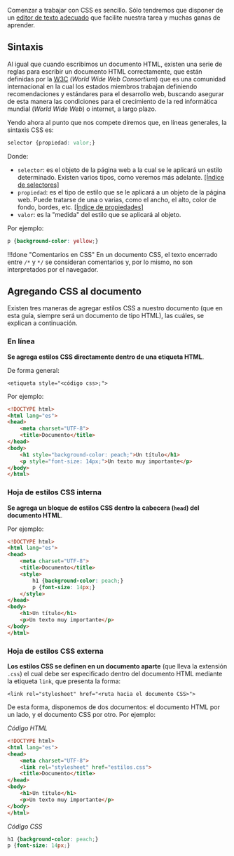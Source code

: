 Comenzar a trabajar con CSS es sencillo. Sólo tendremos que disponer de un [editor de texto adecuado](../disenoWeb/herramientas.md) que facilite nuestra tarea y muchas ganas de aprender. 

## Sintaxis
Al igual que cuando escribimos un documento HTML, existen una serie de reglas para escribir un documento HTML correctamente, que están definidas por la [W3C](https://www.w3c.es/) (_World Wide Web Consortium_) que es una comunidad internacional en la cual los estados miembros trabajan definiendo recomendaciones y estándares para el desarrollo web, buscando asegurar de esta manera las condiciones para el crecimiento de la red informática mundial (_World Wide Web_) o internet, a largo plazo.

Yendo ahora al punto que nos compete diremos que, en líneas generales, la sintaxis CSS es: 

```css
selector {propiedad: valor;}
```

Donde: 

* `selector`: es el objeto de la página web a la cual se le aplicará un estilo determinado. Existen varios tipos, como veremos más adelante. [[Índice de selectores]](https://developer.mozilla.org/es/docs/Web/CSS/Referencia_CSS#Selectores)
* `propiedad`: es el tipo de estilo que se le aplicará a un objeto de la página web. Puede tratarse de una o varias, como el ancho, el alto, color de fondo, bordes, etc. [[Índice de propiedades]](https://developer.mozilla.org/es/docs/Web/CSS/Referencia_CSS#%C3%8Dndice_de_palabras_clave)
* `valor`: es la "medida" del estilo que se aplicará al objeto. 

Por ejemplo: 

```css linenums="1"
p {background-color: yellow;}
```

!!!done "Comentarios en CSS"
		En un documento CSS, el texto encerrado entre `/*` y `*/` se consideran comentarios y, por lo mismo, no son interpretados por el navegador.

## Agregando CSS al documento
Existen tres maneras de agregar estilos CSS a nuestro documento (que en esta guía, siempre será un documento de tipo HTML), las cuáles, se explican a continuación. 

### En línea
**Se agrega estilos CSS directamente dentro de una etiqueta HTML**. 

De forma general: 

```
<etiqueta style="<código css>;">
```

Por ejemplo: 

```html linenums="1" hl_lines="8 9"
<!DOCTYPE html>
<html lang="es">
<head>
	<meta charset="UTF-8">
	<title>Documento</title>
</head>
<body>
	<h1 style="background-color: peach;">Un título</h1>
	<p style="font-size: 14px;">Un texto muy importante</p>
</body>
</html>
```

### Hoja de estilos CSS interna
**Se agrega un bloque de estilos CSS dentro la cabecera (`head`) del documento HTML**. 

Por ejemplo:

```html linenums="1" hl_lines="6 7 8 9"
<!DOCTYPE html>
<html lang="es">
<head>
	<meta charset="UTF-8">
	<title>Documento</title>
	<style>
		h1 {background-color: peach;}
		p {font-size: 14px;}
	</style>
</head>
<body>
	<h1>Un título</h1>
	<p>Un texto muy importante</p>
</body>
</html>
```


### Hoja de estilos CSS externa 
**Los estilos CSS se definen en un documento aparte** (que lleva la extensión `.css`) el cual debe ser especificado dentro del documento HTML mediante la etiqueta `link`, que presenta la forma: 

```
<link rel="stylesheet" href="<ruta hacia el documento CSS>">
```

De esta forma, disponemos de dos documentos: el documento HTML por un lado, y el documento CSS por otro. Por ejemplo: 

_Código HTML_

```html linenums="1" hl_lines="5"
<!DOCTYPE html>
<html lang="es">
<head>
	<meta charset="UTF-8">
	<link rel="stylesheet" href="estilos.css">
	<title>Documento</title>
</head>
<body>
	<h1>Un título</h1>
	<p>Un texto muy importante</p>
</body>
</html>
```

_Código CSS_

```css linenums="1"
h1 {background-color: peach;}
p {font-size: 14px;}
```
